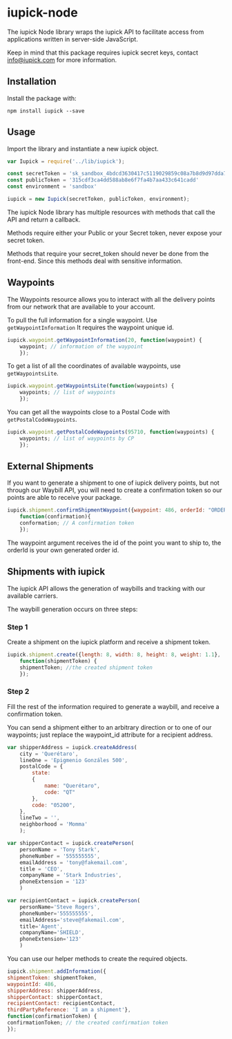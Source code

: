 # iupick-node

The iupick Node library wraps the iupick API to facilitate access from applications written in server-side JavaScript.

Keep in mind that this package requires iupick secret keys, contact
info@iupick.com for more information.

## Installation

Install the package with:

```
npm install iupick --save
```

## Usage

Import the library and instantiate a new iupick object.

``` js
var Iupick = require('../lib/iupick');

const secretToken = 'sk_sandbox_4bdcd3630417c5119029859c08a7b8d9d97dda79'
const publicToken = '315cdf3ca4dd588ab8e6f7fa4b7aa433c641cadd'
const environment = 'sandbox'

iupick = new Iupick(secretToken, publicToken, environment);
```

The iupick Node library has multiple resources with methods that call the API
and return a callback.

Methods require either your Public or your Secret token, never expose your
secret token.

Methods that require your secret_token should never be done from the front-end. Since this methods deal with sensitive information.

## Waypoints

The Waypoints resource allows you to interact with all the delivery points from
our network that are available to your account.

To pull the full information for a single waypoint. Use `getWaypointInformation`
It requires the waypoint unique id.

``` js
iupick.waypoint.getWaypointInformation(20, function(waypoint) {
    waypoint; // information of the waypoint
    });
```

To get a list of all the coordinates of available waypoints, use
`getWaypointsLite`.

``` js
iupick.waypoint.getWaypointsLite(function(waypoints) {
    waypoints; // list of waypoints
    });
```

You can get all the waypoints close to a Postal Code with
`getPostalCodeWaypoints`.

``` js
iupick.waypoint.getPostalCodeWaypoints(95710, function(waypoints) {
    waypoints; // list of waypoints by CP
    });
```

## External Shipments

If you want to generate a shipment to one of iupick delivery points, but not through our Waybill API, you will need to create a confirmation token so our points are able to receive your
package.

``` js
iupick.shipment.confirmShipmentWaypoint({waypoint: 486, orderId: "ORDER666"},
    function(confirmation){
    conformation; // A confirmation token
    });
```

The waypoint argument receives the id of the point you want to ship to, the orderId is your own generated order id.


## Shipments with iupick

The iupick API allows the generation of waybills and tracking with our available carriers.

The waybill generation occurs on three steps:

### Step 1

Create a shipment on the iupick platform and receive a
shipment token.

``` js
iupick.shipment.create({length: 8, width: 8, height: 8, weight: 1.1},
    function(shipmentToken) {
    shipmentToken; //the created shipment token
    });
```

### Step 2

Fill the rest of the information required to generate a waybill, and receive a confirmation token.

You can send a shipment either to an arbitrary direction or to one
of our waypoints; just replace the waypoint_id attribute for a recipient
address.

``` js
var shipperAddress = iupick.createAddress(
    city = 'Querétaro',
    lineOne = 'Epigmenio Gonzáles 500',
    postalCode = {
        state:
        {
            name: "Querétaro",
            code: "QT"
        },
        code: "05200",
    },
    lineTwo = '',
    neighborhood = 'Momma'
    );

var shipperContact = iupick.createPerson(
    personName = 'Tony Stark',
    phoneNumber = '555555555',
    emailAddress = 'tony@fakemail.com',
    title = 'CEO',
    companyName = 'Stark Industries',
    phoneExtension = '123'
    )

var recipientContact = iupick.createPerson(
    personName='Steve Rogers',
    phoneNumber='555555555',
    emailAddress='steve@fakemail.com',
    title='Agent',
    companyName='SHIELD',
    phoneExtension='123'
    )
```

You can use our helper methods to create the required objects.

```js
iupick.shipment.addInformation({
shipmentToken: shipmentToken,
waypointId: 486,
shipperAddress: shipperAddress,
shipperContact: shipperContact,
recipientContact: recipientContact,
thirdPartyReference: 'I am a shipment'},
function(confirmationToken) {
confirmationToken; // the created confirmation token
});

```

